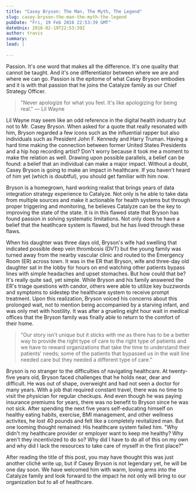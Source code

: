 ```yaml
---
title: "Casey Bryson: The Man, The Myth, The Legend"
slug: casey-bryson-the-man-the-myth-the-legend
pubDate: "Fri, 19 Feb 2016 22:53:39 GMT"
dateUnix: 2016-02-19T22:53:39Z
author: travis
summary: 
lead: |
    
---
```


Passion. It's one word that makes all the difference. It's one quality that cannot be taught. And it's one differentiator between where we are and where we can go. Passion is the epitome of what Casey Bryson embodies and it is with that passion that he joins the Catalyze family as our Chief Strategy Officer.

> "Never apologize for what you feel. It's like apologizing for being real." — Lil Wayne

Lil Wayne may seem like an odd reference in the digital health industry but not to Mr. Casey Bryson. When asked for a quote that really resonated with him, Bryson regarded a few icons such as the influential rapper but also individuals such as President John F. Kennedy and Harry Truman. Having a hard time making the connection between former United States Presidents and a hip hop recording artist? Don't worry because it took me a moment to make the relation as well. Drawing upon possible parallels, a belief can be found: a belief that an individual can make a major impact. Without a doubt, Casey Bryson is going to make an impact in healthcare. If you haven't heard of him yet (which is doubtful), you should get familiar with him now.

Bryson is a homegrown, hard working realist that brings years of data integration strategy experience to Catalyze. Not only is he able to take data from multiple sources and make it actionable for health systems but through proper triggering and monitoring, he believes Catalyze can be the key to improving the state of the state. It is in this flawed state that Bryson has found passion in solving systematic limitations. Not only does he have a belief that the heatlhcare system is flawed, but he has lived through these flaws.

When his daughter was three days old, Bryson's wife had swelling that indicated possible deep vein thrombosis (DVT) but the young family was turned away from the nearby vascular clinic and routed to the Emergency Room (ER) across town. It was in the ER that Bryson, wife and three-day old daughter sat in the lobby for hours on end watching other patients bypass lines with simple headaches and upset stomaches. But how could that be? It's really quite sad, yet simple. While Bryson and his family answered the ER's triage questions with candor, others were able to utilize key buzzwords and symptoms to sidestep the healthcare system to receive prompt treatment. Upon this realization, Bryson voiced his concerns about this prolonged wait, not to mention being accompanied by a starving infant, and was only met with hostility. It was after a grueling eight hour wait in medical offices that the Bryson family was finally able to return to the comfort of their home.

> "Our story isn't unique but it sticks with me as there has to be a better way to provide the right type of care to the right type of patients and we have to reward organizations that take the time to understand their patients' needs; some of the patients that bypassed us in the wait line needed care but they needed a different type of care."

Bryson is no stranger to the difficulties of navigating healthcare. At twenty-five years old, Bryson faced challenges that he holds near, dear and difficult. He was out of shape, overweight and had not seen a doctor for many years. With a job that required constant travel, there was no time to visit the physician for regular checkups. And even though he was paying insurance premiums for years, there was no benefit to Bryson since he was not sick. After spending the next five years self-educating himself on healthy eating habits, exercise, BMI management, and other wellness activites, he lost 40 pounds and felt like a completely revitalized man. But one looming thought remained: His healthcare system failed him. "Why didn't my healthcare provider or employer want to keep me healthy? Why aren't they incentivized to do so? Why did I have to do all of this on my own and why did I lack the resources to take care of myself in the first place?"

After reading the title of this post, you may have thought this was just another cliché write up, but if Casey Bryson is not legendary yet, he will be one day soon. We have welcomed him with warm, loving arms into the Catalyze family and look forward to the impact he not only will bring to our organization but to all of healthcare.
